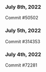 ### July 8th, 2022

Commit #50502

### July 5th, 2022

Commit #314353


### July 4th, 2022

Commit #72281
